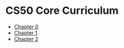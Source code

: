 # CS50 Core Curriculum

* [Chapter 0](0)
* [Chapter 1](1)
* [Chapter 2](2)

<!--
* [Chapter 3](3)
* [Chapter 4](4)
* [Chapter 5](5)
* [Chapter 6](6)
* [Chapter 7](7)
* [Chapter 8](8)

# AP Modules

* [Understanding Technology](understanding_technology)
* [Data Science](data_science)
* [Impact of Computing](impact_of_computing)

-->
